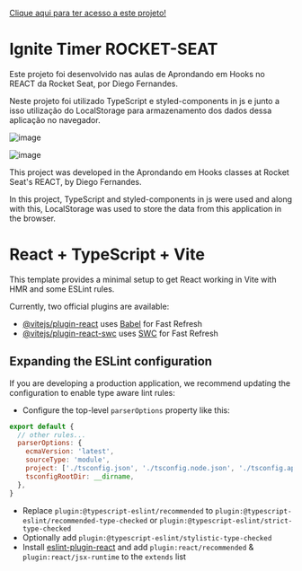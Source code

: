 <a href="https://ignite-timer-rocket-seat-ashy.vercel.app/">Clique aqui para ter acesso a este projeto!</a>

<h1>Ignite Timer ROCKET-SEAT</h1> 


<p>Este projeto foi desenvolvido nas aulas de Aprondando em Hooks no REACT da Rocket Seat, por Diego Fernandes.</p>

<p>Neste projeto foi utilizado TypeScript e styled-components in js e junto a isso utilização do LocalStorage para armazenamento dos dados dessa aplicação no navegador.</p>


![image](https://github.com/user-attachments/assets/d4f6c167-956f-4853-ad33-fb982e48b527)


![image](https://github.com/user-attachments/assets/30bbe47e-a22e-4a63-8f17-14816e0e633e)


<p>This project was developed in the Aprondando em Hooks classes at Rocket Seat's REACT, by Diego Fernandes.</p>


<p>In this project, TypeScript and styled-components in js were used and along with this, LocalStorage was used to store the data from this application in the browser.</p>





# React + TypeScript + Vite

This template provides a minimal setup to get React working in Vite with HMR and some ESLint rules.

Currently, two official plugins are available:

- [@vitejs/plugin-react](https://github.com/vitejs/vite-plugin-react/blob/main/packages/plugin-react/README.md) uses [Babel](https://babeljs.io/) for Fast Refresh
- [@vitejs/plugin-react-swc](https://github.com/vitejs/vite-plugin-react-swc) uses [SWC](https://swc.rs/) for Fast Refresh

## Expanding the ESLint configuration

If you are developing a production application, we recommend updating the configuration to enable type aware lint rules:

- Configure the top-level `parserOptions` property like this:

```js
export default {
  // other rules...
  parserOptions: {
    ecmaVersion: 'latest',
    sourceType: 'module',
    project: ['./tsconfig.json', './tsconfig.node.json', './tsconfig.app.json'],
    tsconfigRootDir: __dirname,
  },
}
```

- Replace `plugin:@typescript-eslint/recommended` to `plugin:@typescript-eslint/recommended-type-checked` or `plugin:@typescript-eslint/strict-type-checked`
- Optionally add `plugin:@typescript-eslint/stylistic-type-checked`
- Install [eslint-plugin-react](https://github.com/jsx-eslint/eslint-plugin-react) and add `plugin:react/recommended` & `plugin:react/jsx-runtime` to the `extends` list
